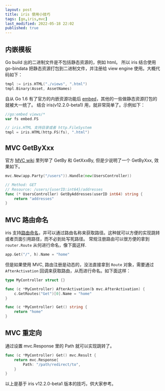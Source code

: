 ```yaml
---
layout: post
title: iris 使用小技巧
tags: [go,iris,mvc]
last_modified: 2022-05-18 22:02
published: true
---
```


## 内嵌模板

Go build 出的二进制文件是不包括静态资源的，例如 html。
所以 iris 结合使用 go-bindata 把静态资源打包到二进制文件，并注册给 view engine 使用。大概代码如下：

```go
tmpl := iris.HTML("./views", ".html")
tmpl.Binary(Asset, AssetNames)
```

自从 Go 1.6 有了官方的内嵌资源功能后 [embed](https://pkg.go.dev/embed)，其他的一些做静态资源打包的就被大一统了。
结合 iris(v12.2.0-beta1) 用，就非常简单了。示例如下：

```go
//go:embed views/*
var fs embed.FS

// iris.HTML 支持目录或者 http.FileSystem
tmpl = iris.HTML(http.FS(fs), ".html")
```

## MVC GetByXxx

官方 [MVC wiki](https://github.com/kataras/iris/wiki/MVC) 里列举了 GetBy 和 GetXxxBy, 但是少说明了一个 GetByXxx, 效果如下。

```go
mvc.New(app.Party("/users")).Handle(new(UsersController))

// Method: GET
// Resource: /users/{userID:int64}/addresses
func (* UsersController) GetByAddresses(userID int64) string {
    return "addresses"
}
```

## MVC 路由命名

iris 支持[路由命名](https://github.com/kataras/iris/wiki/Routing-reverse-lookups)，并可以通过路由名称来获取路径。这种就可以方便的实现跳转或者页面引用路径，而不必到处写死路径。
常规注册路由可以很方便的拿到 `router.Route` 从何进行命名，像下面这样.

```go
app.Get("/", h).Name = "home"
```

但是如果使用 MVC, 路由注册是动态的，没法直接拿到 `Route` 对象，需要通过 `AfterActivation` 回调来获取路由，从而进行命名。如下面这样：

```go
type MyController struct {}

func (c *MyController) AfterActivation(b mvc.AfterActivation) {
    c.GetRoutes("Get")[0].Name = "home"
}

func (c *MyController) Get() string {
    return "home"
}
```

## MVC 重定向

通过设置 mvc.Response 里的 Path 就可以实现跳转了。

```go
func (c *MyController) Get() mvc.Result {
    return mvc.Response{
        Path: "/path/redirect/to",
    }
}
```

以上是基于 iris v12.2.0-beta1 版本的技巧，供大家参考。
